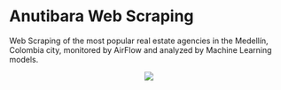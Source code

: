# Anutibara Web Scraping

Web Scraping of the most popular real estate agencies in the Medellín, Colombia city, monitored by AirFlow and analyzed by Machine Learning models.

<p align="center">
<img src="https://user-images.githubusercontent.com/31974084/66449023-36717d00-ea19-11e9-9480-763a099f2ce4.png">
</p>
